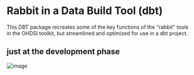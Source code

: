 # Rabbit in a Data Build Tool (dbt)

This DBT package recreates some of the key functions of the "rabbit" tools in the OHDSI toolkit, but streamlined and optimized for use in a dbt project.

## just at the development phase
![image](https://github.com/odikia/rabbit_in_a_dbt/assets/20713572/edbc776a-c05b-41c2-9cf0-352c0662f7e8)
